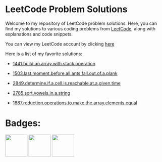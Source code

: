 # LeetCode Problem Solutions

Welcome to my repository of LeetCode problem solutions. Here, you can find my solutions to various coding problems from [LeetCode](https://leetcode.com/), along with explanations and code snippets.

You can view my LeetCode account by clicking [here](https://leetcode.com/GiacomoLeetCode/)

Here is a list of my favorite solutions:

- [1441.build.an.array.with.stack.operation](https://leetcode.com/problems/build-an-array-with-stack-operations/solutions/4243274/daily-leetcode-challenge/)
- [1503.last.moment.before.all.ants.fall.out.of.a.plank](https://leetcode.com/problems/last-moment-before-all-ants-fall-out-of-a-plank/solutions/4248050/easy-solution/)
- [2849.determine.if.a.cell.is.reachable.at.a.given.time](https://leetcode.com/problems/determine-if-a-cell-is-reachable-at-a-given-time/solutions/4264712/easy-solution/)

- [2785.sort.vowels.in.a.string](https://leetcode.com/problems/sort-vowels-in-a-string/solutions/4282793/easy-go-solution/)

- [1887.reduction.operations.to.make.the.array.elements.equal](https://leetcode.com/problems/reduction-operations-to-make-the-array-elements-equal/solutions/4306474/easy-go-solution-beats-100-in-space-and-time/)

# Badges: 

<img src="https://assets.leetcode.com/static_assets/others/Introduction_to_Pandas_Badge.png" width="70"> 
<img src="https://assets.leetcode.com/static_assets/marketing/lg50.png" width="70">
<img src="https://assets.leetcode.com/static_assets/marketing/2024-50-lg.png" width="70">

